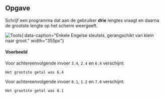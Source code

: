## Opgave
Schrijf een programma dat aan de gebruiker **drie** lengtes vraagt en daarna de grootste lengte op het scherm weergeeft.

![Tools](media/wrench.jpg "Tools"){:data-caption="Enkele Engelse sleutels, gerangschikt van klein naar groot." width="355px"}

#### Voorbeeld
Voor achtereenvolgende invoer `3.4`, `2.4` en `6.4` verschijnt:
```
Het grootste getal was 6.4
```

Voor achtereenvolgende invoer `8.1`, `1.2` en `7.0` verschijnt:
```
Het grootste getal was 8.1
```